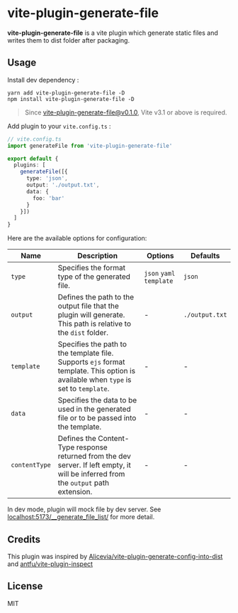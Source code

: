 # vite-plugin-generate-file

**vite-plugin-generate-file** is a vite plugin which generate static files and writes them to dist folder after packaging.

## Usage

Install dev dependency :

```shell
yarn add vite-plugin-generate-file -D
npm install vite-plugin-generate-file -D
```

> Since vite-plugin-generate-file@v0.1.0, Vite v3.1 or above is required.

Add plugin to your `vite.config.ts` :

```typescript
// vite.config.ts
import generateFile from 'vite-plugin-generate-file'

export default {
  plugins: [
    generateFile([{
      type: 'json',
      output: './output.txt',
      data: {
        foo: 'bar'
      }
    }])
  ]
}
```

Here are the available options for configuration:

| Name          | Description                                                                                                                          | Options                   | Defaults       |
|---------------|--------------------------------------------------------------------------------------------------------------------------------------|---------------------------|----------------|
| `type`        | Specifies the format type of the generated file.                                                                                     | `json`  `yaml` `template` | `json`         |
| `output`      | Defines the path to the output file that the plugin will generate. This path is relative to the `dist` folder.                       | -                         | `./output.txt` |
| `template`    | Specifies the path to the template file. Supports `ejs` format template. This option is available when `type` is set to `template`.  | -                         | -              |
| `data`        | Specifies the data to be used in the generated file or to be passed into the template.                                               | -                         | -              |
| `contentType` | Defines the Content-Type response returned from the dev server. If left empty, it will be inferred from the `output` path extension. | -                         | -              |

In dev mode, plugin will mock file by dev server.
See [localhost:5173/__generate_file_list/](http://localhost:5173/__generate_file_list/) for more detail.

## Credits

This plugin was inspired
by [Alicevia/vite-plugin-generate-config-into-dist](https://github.com/fed/webpack-version-file)
and [antfu/vite-plugin-inspect](https://github.com/antfu/vite-plugin-inspect)

## License

MIT

